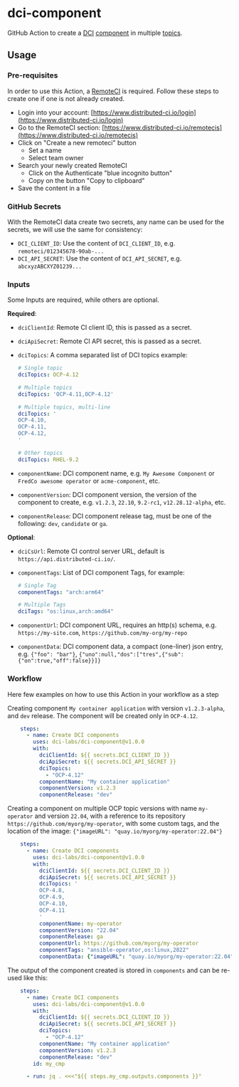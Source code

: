 # dci-component

GitHub Action to create a [DCI]() [component]() in multiple [topics]().

## Usage

### Pre-requisites

In order to use this Action, a [RemoteCI](https://docs.distributed-ci.io/#remote-ci) is required. Follow these steps to create one if one is not already created.

- Login into your account: [https://www.distributed-ci.io/login](https://www.distributed-ci.io/login)
- Go to the RemoteCI section: [https://www.distributed-ci.io/remotecis](https://www.distributed-ci.io/remotecis)
- Click on "Create a new remoteci" button
  - Set a name
  - Select team owner
- Search your newly created RemoteCI
  - Click on the Authenticate "blue incognito button"
  - Copy on the button "Copy to clipboard"
- Save the content in a file

### GitHub Secrets

With the RemoteCI data create two secrets, any name can be used for the secrets, we will use the same for consistency:

- `DCI_CLIENT_ID`: Use the content of `DCI_CLIENT_ID`, e.g. `remoteci/012345678-90ab-...`
- `DCI_API_SECRET`: Use the content of `DCI_API_SECRET`, e.g. `abcxyzABCXYZ01239...`

### Inputs

Some Inputs are required, while others are optional.

**Required**:

- `dciClientId`: Remote CI client ID, this is passed as a secret.
- `dciApiSecret`: Remote CI API secret, this is passed as a secret.
- `dciTopics`: A comma separated list of DCI topics example:

    ```yaml
    # Single topic
    dciTopics: OCP-4.12

    # Multiple topics
    dciTopics: 'OCP-4.11,OCP-4.12'
    
    # Multiple topics, multi-line
    dciTopics: '
    OCP-4.10,
    OCP-4.11,
    OCP-4.12,
    '

    # Other topics
    dciTopics: RHEL-9.2
    ```

- `componentName`: DCI component name, e.g. `My Awesome Component` or `FredCo awesome operator` or `acme-component`, etc.
- `componentVersion`: DCI component version, the version of the component to create, e.g. `v1.2.3`, `22.10`, `9.2-rc1`, `v12.28.12-alpha`, etc.
- `componentRelease`: DCI component release tag, must be one of the following: `dev`, `candidate` or `ga`.

**Optional**:

- `dciCsUrl`: Remote CI control server URL, default is `https://api.distributed-ci.io/`.
- `componentTags`: List of DCI component Tags, for example:

    ```yaml
    # Single Tag
    componentTags: "arch:arm64"

    # Multiple Tags
    dciTags: "os:linux,arch:amd64"
    ```

- `componentUrl`: DCI component URL, requires an http(s) schema, e.g. `https://my-site.com`, `https://github.com/my-org/my-repo`
- `componentData`: DCI component data, a compact (one-liner) json entry, e.g. `{"foo": "bar"}`, `{"uno":null,"dos":["tres",{"sub":{"on":true,"off":false}}]}`

### Workflow

Here few examples on how to use this Action in your workflow as a step

Creating component `My container application` with version `v1.2.3-alpha`, and `dev` release. The component will be created only in `OCP-4.12`.

```YAML
    steps:
      - name: Create DCI components
        uses: dci-labs/dci-component@v1.0.0
        with:
          dciClientId: ${{ secrets.DCI_CLIENT_ID }}
          dciApiSecret: ${{ secrets.DCI_API_SECRET }}
          dciTopics:
            - "OCP-4.12"
          componentName: "My container application"
          componentVersion: v1.2.3
          componentRelease: "dev"
```

Creating a component on multiple OCP topic versions with name `my-operator` and version `22.04`, with a reference to its repository `https://github.com/myorg/my-operator`, with some custom tags, and the location of the image: `{"imageURL": "quay.io/myorg/my-operator:22.04"}`

```YAML
    steps:
      - name: Create DCI components
        uses: dci-labs/dci-component@v1.0.0
        with:
          dciClientId: ${{ secrets.DCI_CLIENT_ID }}
          dciApiSecret: ${{ secrets.DCI_API_SECRET }}
          dciTopics: '
          OCP-4.8,
          OCP-4.9,
          OCP-4.10,
          OCP-4.11
          '
          componentName: my-operator
          componentVersion: "22.04"
          componentRelease: ga
          componentUrl: https://github.com/myorg/my-operator
          componentTags: "ansible-operator,os:linux,2022"
          componentData: {"imageURL": "quay.io/myorg/my-operator:22.04"}
```

The output of the component created is stored in `components` and can be re-used like this:

```YAML
    steps:
      - name: Create DCI components
        uses: dci-labs/dci-component@v1.0.0
        with:
          dciClientId: ${{ secrets.DCI_CLIENT_ID }}
          dciApiSecret: ${{ secrets.DCI_API_SECRET }}
          dciTopics:
            - "OCP-4.12"
          componentName: "My container application"
          componentVersion: v1.2.3
          componentRelease: "dev"
        id: my_cmp

      - run: jq . <<<"${{ steps.my_cmp.outputs.components }}"
```
